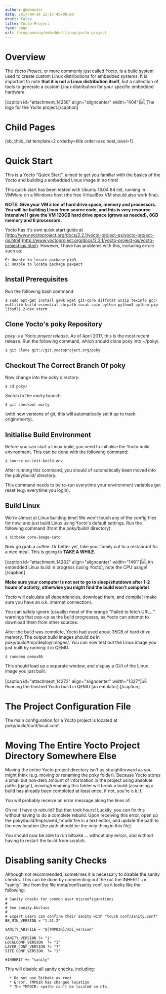 ```yaml
---
author: gbmhunter
date: 2017-04-14 22:17:45+00:00
draft: false
title: Yocto Project
type: page
url: /programming/embedded-linux/yocto-project
---
```


# Overview




The _Yocto Project_, or more commonly just called _Yocto_, is a build system used to create custom Linux distributions for embedded systems. It is important to note **that it is not a Linux distribution itself**, but a collection of tools to generate a custom Linux distribution for your specific embedded hardware.



[caption id="attachment_14258" align="aligncenter" width="404"][![](/images/2017/04/the-yocto-project-logo.png)
](/images/2017/04/the-yocto-project-logo.png) The logo for the Yocto project.[/caption]



# Child Pages




[sb_child_list template=2 orderby=title order=asc nest_level=1]




# Quick Start




This is a Yocto "Quick Start", aimed to get you familiar with the basics of the Yocto and building a embedded Linux image in no time!




This quick start has been tested with Ubuntu 16.04 64-bit, running in VMWare on a Windows host (the free VirtualBox VM should also work fine).




**NOTE: Give your VM a ton of hard drive space, memory and processors. You will be building Linux from source code, and this is very resource intensive! I gave the VM 120GB hard drive space (grows as needed), 8GB memory and 8 processors.**




Yocto has it's own quick start guide at [http://www.yoctoproject.org/docs/2.2.1/yocto-project-qs/yocto-project-qs.html](http://www.yoctoproject.org/docs/2.2.1/yocto-project-qs/yocto-project-qs.html). However, I have has problems with this, including errors such as:



    
    E: Unable to locate package pip3
    E: Unable to locate package pexpect




## Install Prerequisites




Run the following bash command:



    
    $ sudo apt-get install gawk wget git-core diffstat unzip texinfo gcc-multilib build-essential chrpath socat cpio python python3 python-pip libsdl1.2-dev xterm




## Clone Yocto's poky Repository




_poky_ is a _Yocto project release_. As of April 2017, this is the most recent release. Run the following command, which should clone poky into ~/poky/.



    
    $ git clone git://git.yoctoproject.org/poky




## Checkout The Correct Branch Of poky




Now change into the poky directory:



    
    $ cd poky/




Switch to the morty branch:



    
    $ git checkout morty




(with new versions of git, this will automatically set it up to track origin/morty).




## Initialise Build Environment




Before you can start a Linux build, you need to initialise the Yocto build environment. This can be done with the following command:



    
    $ source oe-init-build-env




After running this command, you should of automatically been moved into the poky/build/ directory.




This command needs to be re-run everytime your environment variables get reset (e.g. everytime you login).




## Build Linux




We're almost at Linux building time! We won't touch any of the config files for now, and just build Linux using Yocto's default settings. Run the following command (from the poky/build/ directory):



    
    $ bitbake core-image-sato




Now go grab a coffee. Or better yet, take your family out to a restaurant for a nice meal. This is going to **TAKE A WHILE**.



[caption id="attachment_14262" align="aligncenter" width="1491"][![](/images/2017/04/yocto-linux-build-in-progress-showing-cpu-usage.png)
](/images/2017/04/yocto-linux-build-in-progress-showing-cpu-usage.png) An embedded Linux build in progress (using Yocto), note the CPU usage![/caption]



**Make sure your computer is not set to go to sleep/shutdown after 1-2 hours of activity, otherwise you might find the build won't complete!**




Yocto will calculate all dependencies, download them, and compile! (make sure you have an o.k. internet connection).




You can safely ignore (usually)  most of the orange "Failed to fetch URL..." warnings that pop-up as the build progresses, as Yocto can attempt to download them from other sources.




After the build was complete, Yocto had used about 35GB of hard drive memory. The output build images should be in poky/build/tmp/deploy/images/. You can now test out the Linux image you just built by running it in QEMU:



    
    $ runqemu qemux86




This should load up a separate window, and display a GUI of the Linux image you just built.



[caption id="attachment_14272" align="aligncenter" width="1327"][![](/images/2017/04/yocto-running-qemu-after-building-default-linux-image.png)
](/images/2017/04/yocto-running-qemu-after-building-default-linux-image.png) Running the finished Yocto build in QEMU (an emulator).[/caption]



# The Project Configuration File




The main configuration for a Yocto project is located at poky/build/conf/local.conf.




# Moving The Entire Yocto Project Directory Somewhere Else




Moving the entire Yocto project directory isn't as straightforward as you might think (e.g. moving or renaming the poky folder). Because Yocto stores a small but non-zero amount of information in the project using absolute paths (gasp!), moving/renaming this folder will break a build (assuming a build has already been completed at least once, if not, you're o.k.!).




You will probably receive an error message along the lines of:







Oh no! I have to rebuild? But that took hours! Luckily, you can fix this without having to do a complete rebuild. Upon receiving this error, open up the poky/build/tmp/saved_tmpdir file in a text editor, and update the path to the new location (the path should be the only thing in this file).




You should now be able to run bitbake ... without any errors, and without having to restart the build from scratch.







# Disabling sanity Checks




Although not recommended, sometimes it is necessary to disable the sanity checks. This can be done by commenting out the out the INHERIT += "sanity" line from the file meta/conf/sanity.conf, so it looks like the following:



    
    # Sanity checks for common user misconfigurations
    #
    # See sanity.bbclass
    #
    # Expert users can confirm their sanity with "touch conf/sanity.conf"
    BB_MIN_VERSION = "1.31.2"
    
    SANITY_ABIFILE = "${TMPDIR}/abi_version"
    
    SANITY_VERSION ?= "1"
    LOCALCONF_VERSION  ?= "1"
    LAYER_CONF_VERSION ?= "7"
    SITE_CONF_VERSION  ?= "1"
    
    #INHERIT += "sanity"




This will disable all sanity checks, including:





	  * Do not use Bitbake as root 
	  * Error, TMPDIR has changed location 
	  * The TMPDIR: <path> can't be located on nfs. 


